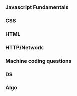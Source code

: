 ### Javascript Fundamentals

### CSS

### HTML

### HTTP/Network

### Machine coding questions

### DS

### Algo
